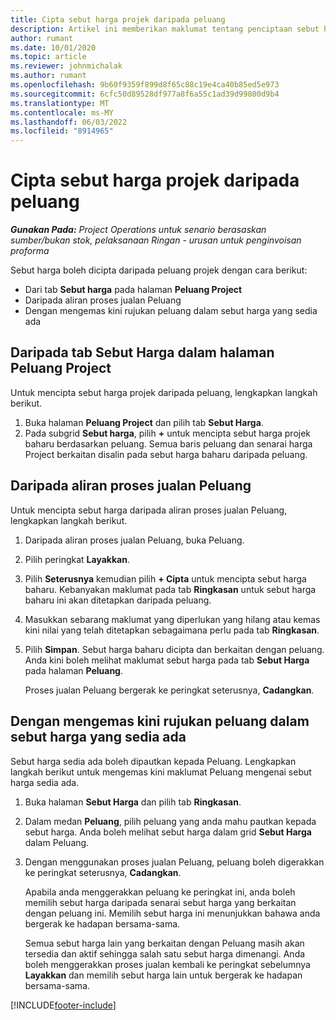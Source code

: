 ```yaml
---
title: Cipta sebut harga projek daripada peluang
description: Artikel ini memberikan maklumat tentang penciptaan sebut harga projek daripada peluang.
author: rumant
ms.date: 10/01/2020
ms.topic: article
ms.reviewer: johnmichalak
ms.author: rumant
ms.openlocfilehash: 9b60f9359f899d8f65c88c19e4ca40b85ed5e973
ms.sourcegitcommit: 6cfc50d89528df977a8f6a55c1ad39d99800d9b4
ms.translationtype: MT
ms.contentlocale: ms-MY
ms.lasthandoff: 06/03/2022
ms.locfileid: "8914965"
---
```

# <a name="create-project-quotes-from-opportunities"></a>Cipta sebut harga projek daripada peluang

_**Gunakan Pada:** Project Operations untuk senario berasaskan sumber/bukan stok, pelaksanaan Ringan - urusan untuk penginvoisan proforma_

Sebut harga boleh dicipta daripada peluang projek dengan cara berikut:

- Dari tab **Sebut harga** pada halaman **Peluang Project**
- Daripada aliran proses jualan Peluang
- Dengan mengemas kini rujukan peluang dalam sebut harga yang sedia ada

## <a name="from-the-quotes-tab-of-the-project-opportunity-page"></a>Daripada tab Sebut Harga dalam halaman Peluang Project

Untuk mencipta sebut harga projek daripada peluang, lengkapkan langkah berikut.

1. Buka halaman **Peluang Project** dan pilih tab **Sebut Harga**. 
2. Pada subgrid **Sebut harga**, pilih **+** untuk mencipta sebut harga projek baharu berdasarkan peluang. Semua baris peluang dan senarai harga Project berkaitan disalin pada sebut harga baharu daripada peluang.

## <a name="from-the-opportunity-sales-process-flow"></a>Daripada aliran proses jualan Peluang

Untuk mencipta sebut harga daripada aliran proses jualan Peluang, lengkapkan langkah berikut.

1. Daripada aliran proses jualan Peluang, buka Peluang.
2. Pilih peringkat **Layakkan**. 
3. Pilih **Seterusnya** kemudian pilih **+ Cipta** untuk mencipta sebut harga baharu. Kebanyakan maklumat pada tab **Ringkasan** untuk sebut harga baharu ini akan ditetapkan daripada peluang. 
4. Masukkan sebarang maklumat yang diperlukan yang hilang atau kemas kini nilai yang telah ditetapkan sebagaimana perlu pada tab **Ringkasan**.
5. Pilih **Simpan**. Sebut harga baharu dicipta dan berkaitan dengan peluang. Anda kini boleh melihat maklumat sebut harga pada tab **Sebut Harga** pada halaman **Peluang**. 

   Proses jualan Peluang bergerak ke peringkat seterusnya, **Cadangkan**.


## <a name="by-updating-the-opportunity-reference-on-an-existing-quote"></a>Dengan mengemas kini rujukan peluang dalam sebut harga yang sedia ada

Sebut harga sedia ada boleh dipautkan kepada Peluang. Lengkapkan langkah berikut untuk mengemas kini maklumat Peluang mengenai sebut harga sedia ada.

1. Buka halaman **Sebut Harga** dan pilih tab **Ringkasan**.
2. Dalam medan **Peluang**, pilih peluang yang anda mahu pautkan kepada sebut harga. Anda boleh melihat sebut harga dalam grid **Sebut Harga** dalam Peluang. 
3. Dengan menggunakan proses jualan Peluang, peluang boleh digerakkan ke peringkat seterusnya, **Cadangkan**. 

   Apabila anda menggerakkan peluang ke peringkat ini, anda boleh memilih sebut harga daripada senarai sebut harga yang berkaitan dengan peluang ini. Memilih sebut harga ini menunjukkan bahawa anda bergerak ke hadapan bersama-sama.

   Semua sebut harga lain yang berkaitan dengan Peluang masih akan tersedia dan aktif sehingga salah satu sebut harga dimenangi. Anda boleh menggerakkan proses jualan kembali ke peringkat sebelumnya **Layakkan** dan memilih sebut harga lain untuk bergerak ke hadapan bersama-sama.


[!INCLUDE[footer-include](../includes/footer-banner.md)]